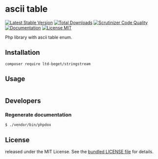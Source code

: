 # ascii table

[![Latest Stable Version](https://poser.pugx.org/ltd-beget/stringstream/version)](https://packagist.org/packages/ltd-beget/stringstream) 
[![Total Downloads](https://poser.pugx.org/ltd-beget/stringstream/downloads)](https://packagist.org/packages/ltd-beget/stringstream)
[![Scrutinizer Code Quality](https://scrutinizer-ci.com/g/LTD-Beget/stringstream/badges/quality-score.png?b=master)](https://scrutinizer-ci.com/g/LTD-Beget/stringstream/?branch=master)
[![Documentation](https://img.shields.io/badge/code-documented-brightgreen.svg)](http://ltd-beget.github.io/stringstream/documentation/html/index.html)
[![License MIT](http://img.shields.io/badge/license-MIT-blue.svg?style=flat)](https://github.com/LTD-Beget/stringstream/blob/master/LICENSE)

Php library with ascii table enum.

## Installation

```shell
composer require ltd-beget/stringstream
```

## Usage
```php

```
## Developers
### Regenerate documentation
```shell
$ ./vendor/bin/phpdox
```

## License
released under the MIT License.
See the [bundled LICENSE file](LICENSE) for details.
